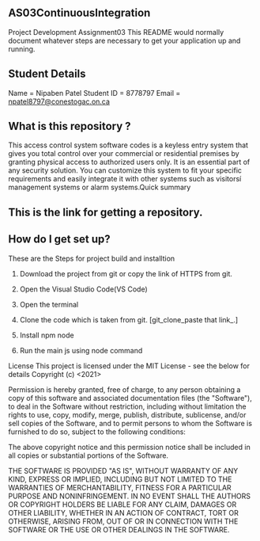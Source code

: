 ## AS03ContinuousIntegration
Project Development Assignment03
This README would normally document whatever steps are necessary to get your application up and running.

## Student Details
Name = Nipaben Patel
Student ID = 8778797
Email = npatel8797@conestogac.on.ca



## What is this repository ?
This access control system software codes is a keyless entry system that gives you total control over your commercial or residential premises by granting physical access to authorized users only. It is an essential part of any security solution. You can customize this system to fit your specific requirements and easily integrate it with other systems such as visitorsí management systems or alarm systems.Quick summary

## This is the link for getting a repository.

## How do I get set up?

These are the Steps for project build and installtion

1. Download the project from git or copy the link of HTTPS from git.

2. Open the Visual Studio Code(VS Code)

3. Open the terminal 

4. Clone the code which is taken from git. [git_clone_paste that link_.]

5. Install npm node

6. Run the main js using node command

License This project is licensed under the MIT License - see the below for details
Copyright (c) <2021> <copyright Nipaben Patel>

Permission is hereby granted, free of charge, to any person obtaining a copy of this software and associated documentation files (the "Software"), to deal in the Software without restriction, including without limitation the rights to use, copy, modify, merge, publish, distribute, sublicense, and/or sell copies of the Software, and to permit persons to whom the Software is furnished to do so, subject to the following conditions:

The above copyright notice and this permission notice shall be included in all copies or substantial portions of the Software.

THE SOFTWARE IS PROVIDED "AS IS", WITHOUT WARRANTY OF ANY KIND, EXPRESS OR IMPLIED, INCLUDING BUT NOT LIMITED TO THE WARRANTIES OF MERCHANTABILITY, FITNESS FOR A PARTICULAR PURPOSE AND NONINFRINGEMENT. IN NO EVENT SHALL THE AUTHORS OR COPYRIGHT HOLDERS BE LIABLE FOR ANY CLAIM, DAMAGES OR OTHER LIABILITY, WHETHER IN AN ACTION OF CONTRACT, TORT OR OTHERWISE, ARISING FROM, OUT OF OR IN CONNECTION WITH THE SOFTWARE OR THE USE OR OTHER DEALINGS IN THE SOFTWARE.
